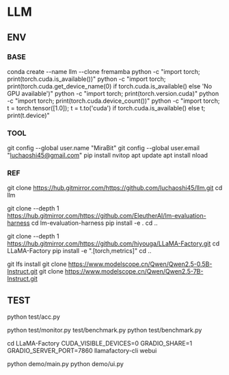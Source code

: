 # LLM

## ENV

### BASE
conda create --name llm --clone fremamba
python -c "import torch; print(torch.cuda.is_available())"
python -c "import torch; print(torch.cuda.get_device_name(0) if torch.cuda.is_available() else 'No GPU available')"
python -c "import torch; print(torch.version.cuda)"
python -c "import torch; print(torch.cuda.device_count())"
python -c "import torch; t = torch.tensor([1.0]); t = t.to('cuda') if torch.cuda.is_available() else t; print(t.device)"

### TOOL
git config --global user.name "MiraBit"
git config --global user.email "luchaoshi45@gmail.com"
pip install nvitop
apt update
apt install nload

### REF
git clone https://hub.gitmirror.com/https://github.com/luchaoshi45/llm.git
cd llm

git clone --depth 1 https://hub.gitmirror.com/https://github.com/EleutherAI/lm-evaluation-harness
cd lm-evaluation-harness
pip install -e .
cd ..

git clone --depth 1 https://hub.gitmirror.com/https://github.com/hiyouga/LLaMA-Factory.git
cd LLaMA-Factory
pip install -e ".[torch,metrics]"
cd ..

git lfs install
git clone https://www.modelscope.cn/Qwen/Qwen2.5-0.5B-Instruct.git
git clone https://www.modelscope.cn/Qwen/Qwen2.5-7B-Instruct.git


## TEST
python test/acc.py

python test/monitor.py test/benchmark.py
python test/benchmark.py

cd LLaMA-Factory
CUDA_VISIBLE_DEVICES=0 GRADIO_SHARE=1 GRADIO_SERVER_PORT=7860 llamafactory-cli webui

python demo/main.py
python demo/ui.py